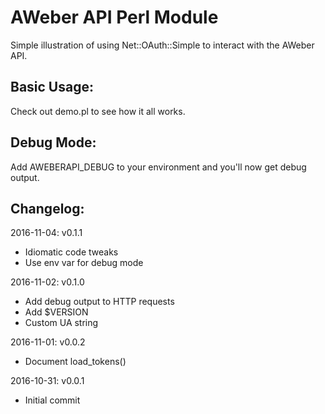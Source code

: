 AWeber API Perl Module
======================

Simple illustration of using Net::OAuth::Simple to interact with the AWeber API.

Basic Usage:
------------

Check out demo.pl to see how it all works.

Debug Mode:
-----------
Add AWEBERAPI_DEBUG to your environment and you'll now get debug output.


Changelog:
----------

2016-11-04: v0.1.1
  * Idiomatic code tweaks
  * Use env var for debug mode

2016-11-02: v0.1.0
  * Add debug output to HTTP requests
  * Add $VERSION
  * Custom UA string

2016-11-01: v0.0.2
  * Document load_tokens()

2016-10-31: v0.0.1
  * Initial commit


